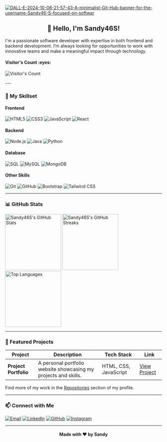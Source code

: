 <a href="https://ibb.co/pnqXJSH"><img src="https://i.ibb.co/d7ZKGRN/DALL-E-2024-10-08-21-57-43-A-minimalist-Git-Hub-banner-for-the-username-Sandy46-S-focused-on-softwar.jpg" alt="DALL-E-2024-10-08-21-57-43-A-minimalist-Git-Hub-banner-for-the-username-Sandy46-S-focused-on-softwar" border="0" /></a>
<h2 align="center">👋 Hello, I'm Sandy46S!</h2>

<p align="left">
  I'm a passionate software developer with expertise in both frontend and backend development. I’m always looking for opportunities to work with innovative teams and make a meaningful impact through technology.
</p>
<h4 align="left">Visitor's Count :eyes:</h4>

<p align="left"><img src="https://profile-counter.glitch.me/{sandy46s}/count.svg" alt="Visitor's Count" /></p>
---

### 🔧 My Skillset

#### Frontend
<p align="left">
  <img src="https://img.shields.io/badge/HTML5-E34F26?style=for-the-badge&logo=html5&logoColor=white" alt="HTML5">
  <img src="https://img.shields.io/badge/CSS3-1572B6?style=for-the-badge&logo=css3&logoColor=white" alt="CSS3">
  <img src="https://img.shields.io/badge/JavaScript-F7DF1E?style=for-the-badge&logo=javascript&logoColor=black" alt="JavaScript">
  <img src="https://img.shields.io/badge/React-61DAFB?style=for-the-badge&logo=react&logoColor=black" alt="React">
</p>

#### Backend
<p align="left">
  <img src="https://img.shields.io/badge/Node.js-339933?style=for-the-badge&logo=node.js&logoColor=white" alt="Node.js">
  <img src="https://img.shields.io/badge/Java-007396?style=for-the-badge&logo=java&logoColor=white" alt="Java">
  <img src="https://img.shields.io/badge/Python-3776AB?style=for-the-badge&logo=python&logoColor=white" alt="Python">
</p>

#### Database
<p align="left">
  <img src="https://img.shields.io/badge/SQL-003B57?style=for-the-badge&logo=sqlite&logoColor=white" alt="SQL">
  <img src="https://img.shields.io/badge/MySQL-4479A1?style=for-the-badge&logo=mysql&logoColor=white" alt="MySQL">
  <img src="https://img.shields.io/badge/MongoDB-47A248?style=for-the-badge&logo=mongodb&logoColor=white" alt="MongoDB">
</p>

#### Other Skills
<p align="left">
  <img src="https://img.shields.io/badge/Git-F05032?style=for-the-badge&logo=git&logoColor=white" alt="Git">
  <img src="https://img.shields.io/badge/GitHub-181717?style=for-the-badge&logo=github&logoColor=white" alt="GitHub">
  <img src="https://img.shields.io/badge/Bootstrap-7952B3?style=for-the-badge&logo=bootstrap&logoColor=white" alt="Bootstrap">
  <img src="https://img.shields.io/badge/Tailwind_CSS-38B2AC?style=for-the-badge&logo=tailwind-css&logoColor=white" alt="Tailwind CSS">
</p>

---

### 📊 GitHub Stats
<div align="left">
  <img height="180em" src="https://github-readme-stats.vercel.app/api?username=Sandy46S&show_icons=true&theme=dark&count_private=true" alt="Sandy46S's GitHub Stats" />
  <img height="180em" src="https://github-readme-streak-stats.herokuapp.com/?user=Sandy46S&theme=dark" alt="Sandy46S's GitHub Streaks" />
  <img height="180em" src="https://github-readme-stats.vercel.app/api/top-langs/?username=Sandy46S&layout=compact&theme=dark" alt="Top Languages" />
</div>

---

### 📂 Featured Projects

| Project | Description | Tech Stack | Link |
|---------|-------------|------------|------|
| **Project Portfolio** | A personal portfolio website showcasing my projects and skills. | HTML, CSS, JavaScript | [View Project](#) |

Find more of my work in the [Repositories](https://github.com/Sandy46S?tab=repositories) section of my profile.

---

### 📫 Connect with Me

<p >
  <a href="mailto:"><img src="https://img.shields.io/badge/Email-%23D14836.svg?style=for-the-badge&logo=gmail&logoColor=white" alt="Email"></a>
  <a href="https://www.linkedin.com/in/sandhosh-kumar-s-3977a7321/"><img src="https://img.shields.io/badge/LinkedIn-%230A66C2.svg?style=for-the-badge&logo=linkedin&logoColor=white" alt="LinkedIn"></a>
  <a href="https://github.com/Sandy46S"><img src="https://img.shields.io/badge/GitHub-%2312100E.svg?style=for-the-badge&logo=github&logoColor=white" alt="GitHub"></a>
  <a href="https://www.instagram.com/mr_____sandy_46"><img src="https://img.shields.io/badge/Instagram-%23E4405F.svg?style=for-the-badge&logo=instagram&logoColor=white" alt="Instagram"></a>

</p>

---

<h4 align="center">Made with ❤️ by Sandy</h4>
